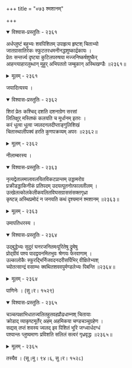 +++
title = "०७३ श्मशानम्"

+++



<details open><summary>विश्वास-प्रस्तुतिः - २३६१</summary>

अर्धप्लुष्टं बहुभ्यः शवपिशितम् उपाहृत्य हृष्टश् चिताभ्यो   
जातग्रासातिरेकः स्फुटतरधमनीनद्धशुष्कार्द्रकायः ।  
प्रेतः सन्तर्ज्य दृष्ट्या कुटिलपरुषया मज्जनिष्कर्षशुष्कैर्   
आहन्त्याहारलुब्धान् मुहुर् अभिपततो जम्बुकान् अस्थिखण्डैः ॥२३६१॥
</details>

<details><summary>मूलम् - २३६१</summary>

अर्धप्लुष्टं बहुभ्यः शवपिशितम् उपाहृत्य हृष्टश् चिताभ्यो   
जातग्रासातिरेकः स्फुटतरधमनीनद्धशुष्कार्द्रकायः ।  
प्रेतः सन्तर्ज्य दृष्ट्या कुटिलपरुषया मज्जनिष्कर्षशुष्कैर्   
आहन्त्याहारलुब्धान् मुहुर् अभिपततो जम्बुकान् अस्थिखण्डैः ॥२३६१॥
</details>


जयादित्यस्य ।  



<details open><summary>विश्वास-प्रस्तुतिः - २३६२</summary>

शिरां प्रेतः कश्चिद् दशति दशनाग्रेण सरसां  
लिलिक्षुर् मस्तिष्कं कलयति च मूर्धानम् इतरः ।  
करं धूत्वा धूत्वा ज्वलदनलदीप्ताङ्गुलिशिखं  
चितास्थालीपक्वं हरति कुणपक्रव्यम् अपरः ॥२३६२॥
</details>

<details><summary>मूलम् - २३६२</summary>

शिरां प्रेतः कश्चिद् दशति दशनाग्रेण सरसां  
लिलिक्षुर् मस्तिष्कं कलयति च मूर्धानम् इतरः ।  
करं धूत्वा धूत्वा ज्वलदनलदीप्ताङ्गुलिशिखं  
चितास्थालीपक्वं हरति कुणपक्रव्यम् अपरः ॥२३६२॥
</details>


नीलाम्बरस्य ।  



<details open><summary>विश्वास-प्रस्तुतिः - २३६३</summary>

नृत्यद्वेतालमालावलयितविकटप्रान्तम् उड्डामरोग्र  
प्रक्रीडड्डाकिनीकं प्रतिपदम् उदयत्पूतनोत्फाललीलम् ।  
उत्खेलत्कोलकेलीकवलितविघसग्राससंसक्तगृध्रा  
कृष्टन्न् अस्थिप्रमोदं न जनयति कथं दृश्यमानं श्मशानम् ॥२३६३॥
</details>

<details><summary>मूलम् - २३६३</summary>

नृत्यद्वेतालमालावलयितविकटप्रान्तम् उड्डामरोग्र  
प्रक्रीडड्डाकिनीकं प्रतिपदम् उदयत्पूतनोत्फाललीलम् ।  
उत्खेलत्कोलकेलीकवलितविघसग्राससंसक्तगृध्रा  
कृष्टन्न् अस्थिप्रमोदं न जनयति कथं दृश्यमानं श्मशानम् ॥२३६३॥
</details>


उमापतिधरस्य ।  



<details open><summary>विश्वास-प्रस्तुतिः - २३६४</summary>

उद्बुद्धेभ्यः सुदूरं घनरजनितमःपूरितेषु द्रुमेषु  
प्रोद्ग्रीवं पश्य पादद्वयनमितभुवः श्रेणयः फेरवाणाम् ।  
उल्कालोकैः स्फुरद्भिर्निजवदनदरीसर्पिभिर् वीक्षितेभ्यश्  
च्योतत्सान्द्रं वसाम्भः क्वथितशववपुर्मण्डलेभ्यः पिबन्ति ॥२३६४॥
</details>

<details><summary>मूलम् - २३६४</summary>

उद्बुद्धेभ्यः सुदूरं घनरजनितमःपूरितेषु द्रुमेषु  
प्रोद्ग्रीवं पश्य पादद्वयनमितभुवः श्रेणयः फेरवाणाम् ।  
उल्कालोकैः स्फुरद्भिर्निजवदनदरीसर्पिभिर् वीक्षितेभ्यश्  
च्योतत्सान्द्रं वसाम्भः क्वथितशववपुर्मण्डलेभ्यः पिबन्ति ॥२३६४॥
</details>


पाणिनेः । (सु।र। १५२९)  



<details open><summary>विश्वास-प्रस्तुतिः - २३६५</summary>

चञ्चत्पक्षाभिधातज्वलितहुतवहप्रौढधाम्नश् चितायाः   
क्रोडाद् व्याकृष्टमूर्तेर् अहम् अहमिकया चण्डचञ्चुग्रहेण ।  
सद्यस् तप्तं शवस्य ज्वलद् इव पिशितं भूरि जग्ध्वार्धदग्धं  
पश्यान्तः प्लुष्यमाणः प्रविशति सलिलं सत्वरं गृध्रवृद्धः ॥२३६५॥
</details>

<details><summary>मूलम् - २३६५</summary>

चञ्चत्पक्षाभिधातज्वलितहुतवहप्रौढधाम्नश् चितायाः   
क्रोडाद् व्याकृष्टमूर्तेर् अहम् अहमिकया चण्डचञ्चुग्रहेण ।  
सद्यस् तप्तं शवस्य ज्वलद् इव पिशितं भूरि जग्ध्वार्धदग्धं  
पश्यान्तः प्लुष्यमाणः प्रविशति सलिलं सत्वरं गृध्रवृद्धः ॥२३६५॥
</details>


तस्यैव । (सू।मु। ९४।६, सु।र। १५२८)  

